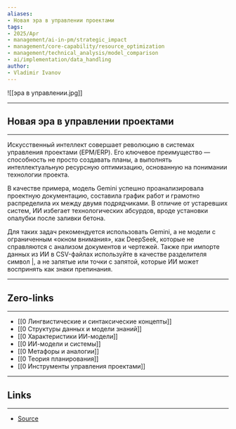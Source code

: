 ```yaml
---
aliases: 
- Новая эра в управлении проектами 
tags:
- 2025/Apr
- management/ai-in-pm/strategic_impact
- management/core-capability/resource_optimization
- management/technical_analysis/model_comparison
- ai/implementation/data_handling
author:
- Vladimir Ivanov
---
```

![[эра в управлении.jpg]]

-----
##  Новая эра в управлении проектами 
-----
Искусственный интеллект совершает революцию в системах управления проектами (EPM/ERP). Его ключевое преимущество — способность не просто создавать планы, а выполнять интеллектуальную ресурсную оптимизацию, основанную на понимании технологии проекта.

В качестве примера, модель Gemini успешно проанализировала проектную документацию, составила график работ и грамотно распределила их между двумя подрядчиками. В отличие от устаревших систем, ИИ избегает технологических абсурдов, вроде установки опалубки после заливки бетона.

Для таких задач рекомендуется использовать Gemini, а не модели с ограниченным «окном внимания», как DeepSeek, которые не справляются с анализом документов и чертежей. Также при импорте данных из ИИ в CSV-файлах используйте в качестве разделителя символ |, а не запятые или точки с запятой, которые ИИ может воспринять как знаки препинания.

---
## Zero-links
---
- [[0 Лингвистические и синтаксические концепты]]
- [[0 Структуры данных и модели знаний]]
- [[0 Характеристики ИИ-модели]]
- [[0 ИИ-модели и системы]]
- [[0 Метафоры и аналогии]]
- [[0 Теория планирования]]
- [[0 Инструменты управления проектами]]

---
## Links
---
- [Source](https://t.me/turboproject/1636)